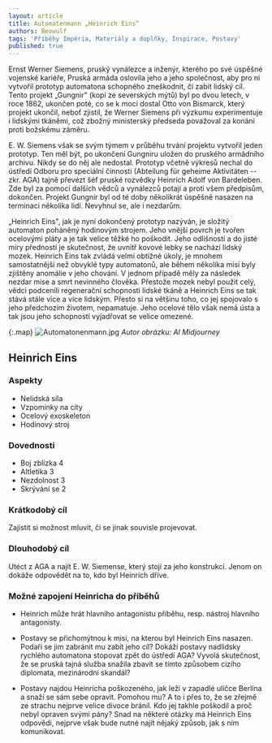 ```yaml
---
layout: article
title: Automatenmann „Heinrich Eins“
authors: Beowulf
tags: 'Příběhy Impéria, Materiály a doplňky, Inspirace, Postavy'
published: true
---
```

Ernst Werner Siemens, pruský vynálezce a inženýr, kterého po své úspěšné vojenské kariéře, Pruská armáda oslovila jeho a jeho společnost, aby pro ni vytvořil prototyp automatona schopného zneškodnit, či zabít lidský cíl. Tento projekt „Gungnir" (kopí ze severských mýtů) byl po dvou letech, v roce 1862, ukončen poté, co se k moci dostal Otto von Bismarck, který projekt ukončil, neboť zjistil, že Werner Siemens při výzkumu experimentuje i lidskými tkáněmi, což zbožný ministerský předseda považoval za konání proti božskému záměru.  

E. W. Siemens však se svým týmem v průběhu trvání projektu vytvořil jeden prototyp. Ten měl být, po ukončení Gungniru uložen do pruského armádního archivu. Nikdy se do něj ale nedostal. Prototyp včetně výkresů nechal do ústředí Odboru pro speciální činnosti (Abteilung für geheime Aktivitäten -- zkr. AGA) tajně převézt šéf pruské rozvědky Heinrich Adolf von Bardeleben. Zde byl za pomocí dalších vědců a vynálezců potají a proti všem předpisům, dokončen. Projekt Gungnir byl od té doby několikrát úspěšně nasazen na terminaci několika lidí. Nevyhnul se, ale i nezdarům. 

„Heinrich Eins", jak je nyní dokončený prototyp nazýván, je složitý automaton poháněný hodinovým strojem. Jeho vnější povrch je tvořen ocelovými pláty a je tak velice těžké ho poškodit. Jeho odlišností a do jisté míry předností je skutečnost, že uvnitř kovové lebky se nachází lidský mozek. Heinrich Eins tak zvládá velmi obtížné úkoly, je mnohem samostatnější než obvyklé typy automatonů, ale během několika misí byly zjištěny anomálie v jeho chování. V jednom případě měly za následek nezdar mise a smrt nevinného člověka. Přestože mozek nebyl použit celý, vědci podcenili regenerační schopnosti lidské tkáně a Heinrich Eins se tak stává stále více a více lidským. Přesto si na většinu toho, co jej spojovalo s jeho předchozím životem, nepamatuje. Jeho ocelové tělo však nemá ústa a tak jsou jeho schopnosti vyjadřovat se velice omezené. 

{:.map}
![Automatonenmann.jpg]({{site.baseurl}}/90/Automatonenmann.jpg)
_Autor obrázku: AI Midjourney_

## Heinrich Eins

### Aspekty
- Nelidská síla 
- Vzpomínky na city 
- Ocelový exoskeleton 
- Hodinový stroj 

### Dovednosti
- Boj zblízka 4
- Altletika 3
- Nezdolnost 3 
- Skrývání se 2 

### Krátkodobý cíl
Zajistit si možnost mluvit, či se jinak souvisle projevovat. 

### Dlouhodobý cíl
Utéct z AGA a najít E. W. Siemense, který stojí za jeho konstrukcí. Jenom on dokáže odpovědět na to, kdo byl Heinrich dříve. 

### Možné zapojení Heinricha do příběhů

- Heinrich může hrát hlavního antagonistu příběhu, resp. nástroj hlavního antagonisty. 

- Postavy se přichomýtnou k misi, na kterou byl Heinrich Eins nasazen. Podaří se jim zabránit mu zabít jeho cíl? Dokáží postavy nadlidsky rychlého automatona stopovat zpět do ústředí AGA? Vyvolá skutečnost, že se pruská tajná služba snažila zbavit se tímto způsobem cizího diplomata, mezinárodní skandál? 

- Postavy najdou Heinricha poškozeného, jak leží v zapadlé uličce Berlína a snaží se sám sebe opravit. Pomohou mu? A to i přes to, že se zřejmě ze strachu nejprve velice divoce bránil. Kdo jej takhle poškodil a proč nebyl opraven svými pány? Snad na některé otázky má Heinrich Eins odpovědi, nejprve však bude nutné najít nějaký způsob, jak s ním komunikovat.

